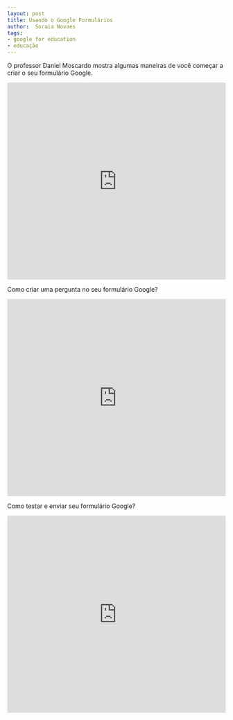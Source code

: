 ```yaml
---
layout: post
title: Usando o Google Formulários
author:  Soraia Novaes
tags: 
- google for education
- educação
---
```


O professor Daniel Moscardo mostra algumas maneiras de você começar a criar o seu formulário Google.

<iframe width="100%" height="455" src="https://www.youtube.com/embed/na-ikMzUfnQ" frameborder="0" allow="accelerometer; autoplay; clipboard-write; encrypted-media; gyroscope; picture-in-picture" allowfullscreen></iframe>


Como criar uma pergunta no seu formulário Google?

<iframe width="100%" height="455" src="https://www.youtube.com/embed/jWowV-Z1-x0" frameborder="0" allow="accelerometer; autoplay; clipboard-write; encrypted-media; gyroscope; picture-in-picture" allowfullscreen></iframe>

Como testar e enviar seu formulário Google?

<iframe width="100%" height="455" src="https://www.youtube.com/embed/jefjOmoDx2I" frameborder="0" allow="accelerometer; autoplay; clipboard-write; encrypted-media; gyroscope; picture-in-picture" allowfullscreen></iframe>